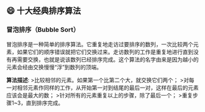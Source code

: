 ## :smile: 十大经典排序算法
### 冒泡排序（Bubble Sort）
冒泡排序是一种简单的排序算法。它重复地走访过要排序的数列，一次比较两个元素，如果它们的顺序错误就把它们交换过来。走访数列的工作是重复地进行直到没有再需要交换，也就是说该数列已经排序完成。这个算法的名字由来是因为越小的元素会经由交换慢慢“浮”到数列的顶端。 

**算法描述**:
    >比较相邻的元素。如果第一个比第二个大，就交换它们两个；
    >对每一对相邻元素作同样的工作，从开始第一对到结尾的最后一对，这样在最后的元素应该会是最大的数；
    >针对所有的元素重复以上的步骤，除了最后一个；
    >重复步骤1~3，直到排序完成。
